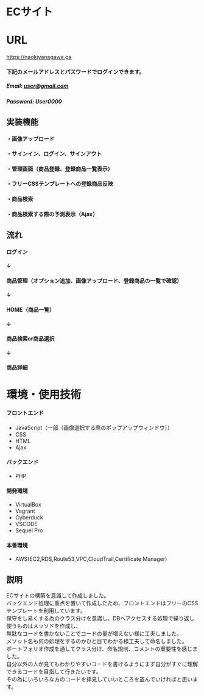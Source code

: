 # ECサイト

# URL
https://naokiyanagawa.ga

#### 下記のメールアドレスとパスワードでログインできます。
##### Email: user@gmail.com 
##### Password: User0000

## 実装機能
#### ・画像アップロード
#### ・サインイン、ログイン、サインアウト
#### ・管理画面（商品登録、登録商品一覧表示）
#### ・フリーCSSテンプレートへの登録商品反映
#### ・商品検索
#### ・商品検索する際の予測表示（Ajax）


## 流れ
#### ログイン
#### ↓
#### 商品管理（オプション追加、画像アップロード、登録商品の一覧で確認）
#### ↓
#### HOME（商品一覧）
#### ↓
#### 商品検索or商品選択
#### ↓
#### 商品詳細


# 環境・使用技術
#### フロントエンド
   - JavaScript（一部（画像選択する際のポップアップウィンドウ））
   - CSS
   - HTML
   - Ajax
#### バックエンド
   - PHP
#### 開発環境
   - VirtualBox
   - Vagrant
   - Cyberduck
   - VSCODE
   - Sequel Pro
#### 本番環境
   - AWS(EC2,RDS,Route53,VPC,CloudTrail,Certificate Manager)

## 説明
ECサイトの構築を意識して作成しました。<br> 
バックエンド処理に重点を置いて作成したため、フロントエンドはフリーのCSSテンプレートを利用しています。<br> 
保守をし易くする為のクラス分けを意識し、DBへアクセスする処理で繰り返し使うものはメッソドを作成し、<br> 
無駄なコードを書かないことでコードの量が増えない様に工夫しました。<br> 
メソット名も何の処理をするのかひと目でわかる様工夫して命名しました。<br> 
ポートフォリオ作成を通してクラス分け、命名規則、コメントの重要性を感じました。<br> 
自分以外の人が見てもわかりやすいコードを書けるようにまず自分がすぐに理解できるコードを目指して行きたいです。<br> 
その為にいろいろな方のコードを拝見していいところを盗んでいければと思います。<br> 
